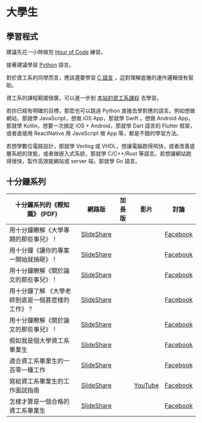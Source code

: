 # 大學生

## 學習程式

建議先花一小時做完 [Hour of Code](./hour1.md) 練習。

接著建議學習 [Python](../語言/Python.md) 語言。

對於資工系的同學而言，應該還要學習 [C 語言](../語言/C.md) ，這對理解底層的運作邏輯很有幫助。

資工系的課程範圍很廣，可以進一步到 [本站的資工系課程](../課程/) 去學習。

若你已經有明確的目標，那麼也可以跳過 Python 直接去學對應的語言。例如想做網站，那就學 JavaScript，想做 iOS App，那就學 Swift ，想做 Android App，那就學 Kotlin，想要一次搞定 iOS + Android，那就學 Dart 語言的 Flutter 框架，或者直接用 ReactNative 用 JavaScript 做 App 等，都是不錯的學習方法。

若想學數位電路設計，那就學 Verilog 或 VHDL，想讓電腦跑得飛快，或者改善底層系統的效能，或者做嵌入式系統，那就學 C/C++/Rust 等語言。若想讓網站跑得很快，製作高效能網站或 server 端，那就學 Go 語言。

## 十分鐘系列

| 十分鐘系列的《輕知識》 (PDF)  |  網路版  | 加長版 | 影片 | 討論 | 
|--------|-----------|----|-----|-----|
|  用十分鐘瞭解《大學專題的那些事兒》！  | [SlideShare](http://www.slideshare.net/ccckmit/ss-67436152)   | |  | [Facebook](https://www.facebook.com/ccckmit/posts/10154496724056893) | 
|  用十分鐘《讓你的專案一開始就搞砸》！  | [SlideShare](http://www.slideshare.net/ccckmit/ss-67392673)   | |  | [Facebook](https://www.facebook.com/ccckmit/posts/10154493607666893) | 
|  用十分鐘瞭解《關於論文的那些事兒》！  | [SlideShare](http://www.slideshare.net/ccckmit/r-63630366)   | |  | [Facebook](https://www.facebook.com/ccckmit/posts/10154180933891893) | 
|  用十分鐘了解 《大學老師到底是一個甚麼樣的工作》？  | [SlideShare](http://www.slideshare.net/ccckmit/ss-63403767)   | |  | [Facebook](https://www.facebook.com/ccckmit/posts/10154162385371893) | 
|  用十分鐘瞭解《關於論文的那些事兒》！  | [SlideShare](http://www.slideshare.net/ccckmit/ss-63325373)   | |  | [Facebook](https://www.facebook.com/ccckmit/posts/10154156940476893) | 
|  假如我是個大學資工系畢業生  | [SlideShare](http://www.slideshare.net/ccckmit/ss-62842029)   | |  | [Facebook](https://www.facebook.com/ccckmit/posts/10154119865561893) | 
|  適合資工系畢業生的一百零一種工作  | [SlideShare](http://www.slideshare.net/ccckmit/ss-62736285)   | |  | [Facebook](https://www.facebook.com/ccckmit/posts/10154112335341893) | 
|  寫給資工系畢業生的工作面試指南  | [SlideShare](http://www.slideshare.net/ccckmit/ss-62711497)   | | [YouTube](https://youtu.be/8MRm_Lcw6eo) | [Facebook](https://www.facebook.com/ccckmit/posts/10154109319456893) | 
|  怎樣才算是一個合格的資工系畢業生  | [SlideShare](http://www.slideshare.net/ccckmit/ss-62638258)   | |  | [Facebook](https://www.facebook.com/ccckmit/posts/10154104576071893) | 
